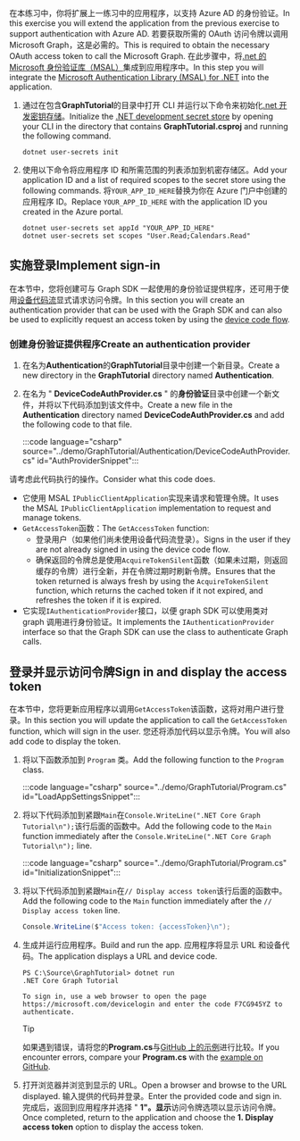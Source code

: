 <!-- markdownlint-disable MD002 MD041 -->

<span data-ttu-id="44735-101">在本练习中，你将扩展上一练习中的应用程序，以支持 Azure AD 的身份验证。</span><span class="sxs-lookup"><span data-stu-id="44735-101">In this exercise you will extend the application from the previous exercise to support authentication with Azure AD.</span></span> <span data-ttu-id="44735-102">若要获取所需的 OAuth 访问令牌以调用 Microsoft Graph，这是必需的。</span><span class="sxs-lookup"><span data-stu-id="44735-102">This is required to obtain the necessary OAuth access token to call the Microsoft Graph.</span></span> <span data-ttu-id="44735-103">在此步骤中，将[.net 的 Microsoft 身份验证库（MSAL）](https://github.com/AzureAD/microsoft-authentication-library-for-dotnet)集成到应用程序中。</span><span class="sxs-lookup"><span data-stu-id="44735-103">In this step you will integrate the [Microsoft Authentication Library (MSAL) for .NET](https://github.com/AzureAD/microsoft-authentication-library-for-dotnet) into the application.</span></span>

1. <span data-ttu-id="44735-104">通过在包含**GraphTutorial**的目录中打开 CLI 并运行以下命令来初始化[.net 开发密钥存储](/aspnet/core/security/app-secrets)。</span><span class="sxs-lookup"><span data-stu-id="44735-104">Initialize the [.NET development secret store](/aspnet/core/security/app-secrets) by opening your CLI in the directory that contains **GraphTutorial.csproj** and running the following command.</span></span>

    ```Shell
    dotnet user-secrets init
    ```

1. <span data-ttu-id="44735-105">使用以下命令将应用程序 ID 和所需范围的列表添加到机密存储区。</span><span class="sxs-lookup"><span data-stu-id="44735-105">Add your application ID and a list of required scopes to the secret store using the following commands.</span></span> <span data-ttu-id="44735-106">将`YOUR_APP_ID_HERE`替换为你在 Azure 门户中创建的应用程序 ID。</span><span class="sxs-lookup"><span data-stu-id="44735-106">Replace `YOUR_APP_ID_HERE` with the application ID you created in the Azure portal.</span></span>

    ```Shell
    dotnet user-secrets set appId "YOUR_APP_ID_HERE"
    dotnet user-secrets set scopes "User.Read;Calendars.Read"
    ```

## <a name="implement-sign-in"></a><span data-ttu-id="44735-107">实施登录</span><span class="sxs-lookup"><span data-stu-id="44735-107">Implement sign-in</span></span>

<span data-ttu-id="44735-108">在本节中，您将创建可与 Graph SDK 一起使用的身份验证提供程序，还可用于使用[设备代码流](https://docs.microsoft.com/azure/active-directory/develop/v2-oauth2-device-code)显式请求访问令牌。</span><span class="sxs-lookup"><span data-stu-id="44735-108">In this section you will create an authentication provider that can be used with the Graph SDK and can also be used to explicitly request an access token by using the [device code flow](https://docs.microsoft.com/azure/active-directory/develop/v2-oauth2-device-code).</span></span>

### <a name="create-an-authentication-provider"></a><span data-ttu-id="44735-109">创建身份验证提供程序</span><span class="sxs-lookup"><span data-stu-id="44735-109">Create an authentication provider</span></span>

1. <span data-ttu-id="44735-110">在名为**Authentication**的**GraphTutorial**目录中创建一个新目录。</span><span class="sxs-lookup"><span data-stu-id="44735-110">Create a new directory in the **GraphTutorial** directory named **Authentication**.</span></span>
1. <span data-ttu-id="44735-111">在名为 " **DeviceCodeAuthProvider.cs** " 的**身份验证**目录中创建一个新文件，并将以下代码添加到该文件中。</span><span class="sxs-lookup"><span data-stu-id="44735-111">Create a new file in the **Authentication** directory named **DeviceCodeAuthProvider.cs** and add the following code to that file.</span></span>

    :::code language="csharp" source="../demo/GraphTutorial/Authentication/DeviceCodeAuthProvider.cs" id="AuthProviderSnippet":::

<span data-ttu-id="44735-112">请考虑此代码执行的操作。</span><span class="sxs-lookup"><span data-stu-id="44735-112">Consider what this code does.</span></span>

- <span data-ttu-id="44735-113">它使用 MSAL `IPublicClientApplication`实现来请求和管理令牌。</span><span class="sxs-lookup"><span data-stu-id="44735-113">It uses the MSAL `IPublicClientApplication` implementation to request and manage tokens.</span></span>
- <span data-ttu-id="44735-114">`GetAccessToken`函数：</span><span class="sxs-lookup"><span data-stu-id="44735-114">The `GetAccessToken` function:</span></span>
  - <span data-ttu-id="44735-115">登录用户（如果他们尚未使用设备代码流登录）。</span><span class="sxs-lookup"><span data-stu-id="44735-115">Signs in the user if they are not already signed in using the device code flow.</span></span>
  - <span data-ttu-id="44735-116">确保返回的令牌总是使用`AcquireTokenSilent`函数（如果未过期，则返回缓存的令牌）进行全新，并在令牌过期时刷新令牌。</span><span class="sxs-lookup"><span data-stu-id="44735-116">Ensures that the token returned is always fresh by using the `AcquireTokenSilent` function, which returns the cached token if it not expired, and refreshes the token if it is expired.</span></span>
- <span data-ttu-id="44735-117">它实现`IAuthenticationProvider`接口，以便 graph SDK 可以使用类对 graph 调用进行身份验证。</span><span class="sxs-lookup"><span data-stu-id="44735-117">It implements the `IAuthenticationProvider` interface so that the Graph SDK can use the class to authenticate Graph calls.</span></span>

## <a name="sign-in-and-display-the-access-token"></a><span data-ttu-id="44735-118">登录并显示访问令牌</span><span class="sxs-lookup"><span data-stu-id="44735-118">Sign in and display the access token</span></span>

<span data-ttu-id="44735-119">在本节中，您将更新应用程序以调用`GetAccessToken`该函数，这将对用户进行登录。</span><span class="sxs-lookup"><span data-stu-id="44735-119">In this section you will update the application to call the `GetAccessToken` function, which will sign in the user.</span></span> <span data-ttu-id="44735-120">您还将添加代码以显示令牌。</span><span class="sxs-lookup"><span data-stu-id="44735-120">You will also add code to display the token.</span></span>

1. <span data-ttu-id="44735-121">将以下函数添加到 `Program` 类。</span><span class="sxs-lookup"><span data-stu-id="44735-121">Add the following function to the `Program` class.</span></span>

    :::code language="csharp" source="../demo/GraphTutorial/Program.cs" id="LoadAppSettingsSnippet":::

1. <span data-ttu-id="44735-122">将以下代码添加到紧跟`Main`在`Console.WriteLine(".NET Core Graph Tutorial\n");`该行后面的函数中。</span><span class="sxs-lookup"><span data-stu-id="44735-122">Add the following code to the `Main` function immediately after the `Console.WriteLine(".NET Core Graph Tutorial\n");` line.</span></span>

    :::code language="csharp" source="../demo/GraphTutorial/Program.cs" id="InitializationSnippet":::

1. <span data-ttu-id="44735-123">将以下代码添加到紧跟`Main`在`// Display access token`该行后面的函数中。</span><span class="sxs-lookup"><span data-stu-id="44735-123">Add the following code to the `Main` function immediately after the `// Display access token` line.</span></span>

    ```csharp
    Console.WriteLine($"Access token: {accessToken}\n");
    ```

1. <span data-ttu-id="44735-124">生成并运行应用程序。</span><span class="sxs-lookup"><span data-stu-id="44735-124">Build and run the app.</span></span> <span data-ttu-id="44735-125">应用程序将显示 URL 和设备代码。</span><span class="sxs-lookup"><span data-stu-id="44735-125">The application displays a URL and device code.</span></span>

    ```Shell
    PS C:\Source\GraphTutorial> dotnet run
    .NET Core Graph Tutorial

    To sign in, use a web browser to open the page https://microsoft.com/devicelogin and enter the code F7CG945YZ to authenticate.
    ```

    > [!TIP]
    > <span data-ttu-id="44735-126">如果遇到错误，请将您的**Program.cs**与[GitHub 上的示例](https://github.com/microsoftgraph/msgraph-training-dotnet-core/blob/master/demo/GraphTutorial/Program.cs)进行比较。</span><span class="sxs-lookup"><span data-stu-id="44735-126">If you encounter errors, compare your **Program.cs** with the [example on GitHub](https://github.com/microsoftgraph/msgraph-training-dotnet-core/blob/master/demo/GraphTutorial/Program.cs).</span></span>

1. <span data-ttu-id="44735-127">打开浏览器并浏览到显示的 URL。</span><span class="sxs-lookup"><span data-stu-id="44735-127">Open a browser and browse to the URL displayed.</span></span> <span data-ttu-id="44735-128">输入提供的代码并登录。</span><span class="sxs-lookup"><span data-stu-id="44735-128">Enter the provided code and sign in.</span></span> <span data-ttu-id="44735-129">完成后，返回到应用程序并选择 " **1"。显示**访问令牌选项以显示访问令牌。</span><span class="sxs-lookup"><span data-stu-id="44735-129">Once completed, return to the application and choose the **1. Display access token** option to display the access token.</span></span>
